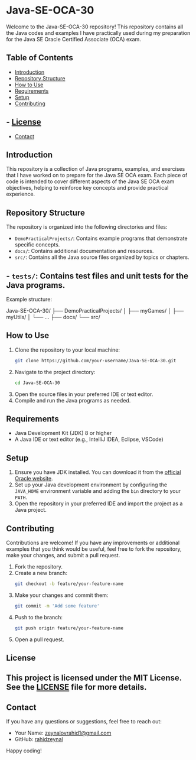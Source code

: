 # Java-SE-OCA-30

Welcome to the Java-SE-OCA-30 repository! This repository contains all the Java codes and examples I have practically used during my preparation for the Java SE Oracle Certified Associate (OCA) exam. 

## Table of Contents

- [Introduction](#introduction)
- [Repository Structure](#repository-structure)
- [How to Use](#how-to-use)
- [Requirements](#requirements)
- [Setup](#setup)
- [Contributing](#contributing)
## - [License](#license)
- [Contact](#contact)

## Introduction

This repository is a collection of Java programs, examples, and exercises that I have worked on to prepare for the Java SE OCA exam. Each piece of code is intended to cover different aspects of the Java SE OCA exam objectives, helping to reinforce key concepts and provide practical experience.

## Repository Structure

The repository is organized into the following directories and files:

- `DemoPracticalProjects/`: Contains example programs that demonstrate specific concepts.
- `docs/`: Contains additional documentation and resources.
- `src/`: Contains all the Java source files organized by topics or chapters.
## - `tests/`: Contains test files and unit tests for the Java programs.

Example structure:

Java-SE-OCA-30/
├── DemoPracticalProjects/
│ ├── myGames/
│ ├── myUtils/
│ └── ...
├── docs/
└── src/



## How to Use

1. Clone the repository to your local machine:
    ```bash
    git clone https://github.com/your-username/Java-SE-OCA-30.git
    ```
2. Navigate to the project directory:
    ```bash
    cd Java-SE-OCA-30
    ```
3. Open the source files in your preferred IDE or text editor.
4. Compile and run the Java programs as needed.

## Requirements

- Java Development Kit (JDK) 8 or higher
- A Java IDE or text editor (e.g., IntelliJ IDEA, Eclipse, VSCode)

## Setup

1. Ensure you have JDK installed. You can download it from the [official Oracle website](https://www.oracle.com/java/technologies/javase-downloads.html).
2. Set up your Java development environment by configuring the `JAVA_HOME` environment variable and adding the `bin` directory to your `PATH`.
3. Open the repository in your preferred IDE and import the project as a Java project.

## Contributing

Contributions are welcome! If you have any improvements or additional examples that you think would be useful, feel free to fork the repository, make your changes, and submit a pull request.

1. Fork the repository.
2. Create a new branch:
    ```bash
    git checkout -b feature/your-feature-name
    ```
3. Make your changes and commit them:
    ```bash
    git commit -m 'Add some feature'
    ```
4. Push to the branch:
    ```bash
    git push origin feature/your-feature-name
    ```
5. Open a pull request.

## License

## This project is licensed under the MIT License. See the [LICENSE](LICENSE) file for more details.

## Contact

If you have any questions or suggestions, feel free to reach out:

- Your Name: [zeynalovrahid1@gmail.com](mailto:zeynalovrahid1@gmail.com)
- GitHub: [rahidzeynal](https://github.com/rahidzeynal)

Happy coding!
